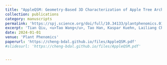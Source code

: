 ```yaml
---
title: "AppleQSM: Geometry-Based 3D Characterization of Apple Tree Architecture in Orchards"
collection: publications
category: manuscripts
permalink: 'https://spj.science.org/doi/full/10.34133/plantphenomics.0179'
excerpt: 'Tian Qiu, <u>Tao Wang</u>, Tao Han, Kaspar Kuehn, Lailiang Cheng, <u>Cheng Meng</u>, Xiangtao Xu, Kenong Xu, and Jiang Yu<sup>*</sup>'
date: 2024-01-01
venue: 'Plant Phenomics'
paperurl: 'https://cheng-bdal.github.io/files/AppleQSM.pdf'
#slidesurl: 'https://cheng-bdal.github.io/files/AppleQSM.pdf'


---
```


